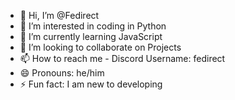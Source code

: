 - 👋 Hi, I’m @Fedirect
- 👀 I’m interested in coding in Python
- 🌱 I’m currently learning JavaScript
- 💞️ I’m looking to collaborate on Projects
- 📫 How to reach me - Discord Username: fedirect
- 😄 Pronouns: he/him
- ⚡ Fun fact: I am new to developing

<!---
Fedirect/Fedirect is a ✨ special ✨ repository because its `README.md` (this file) appears on your GitHub profile.
You can click the Preview link to take a look at your changes.
--->
